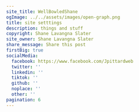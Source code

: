 ```yaml
---
site_title: WellBowledShane
ogImage: ../../assets/images/open-graph.png
title: site setttings
description: things and stuff
copyright: Shane Lavangna Slater
site_owner: Shane Lavangna Slater
share_message: Share this post
firstBig: true
socialMedia:
  facebook: https://www.facebook.com/Jpittardweb
  twitter: ''
  linkedin: ''
  tiktok: ''
  github: ''
  noplace: ''
  other: ''
pagination: 6
---
```

